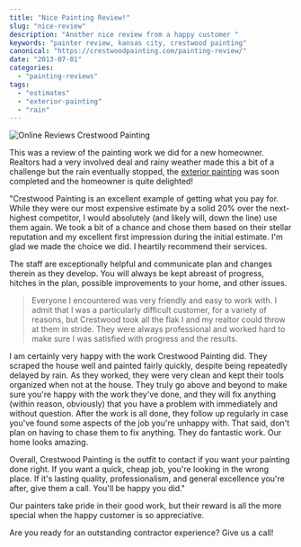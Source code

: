 ```yaml
---
title: "Nice Painting Review!"
slug: "nice-review"
description: "Another nice review from a happy customer "
keywords: "painter review, kansas city, crestwood painting"
canonical: "https://crestwoodpainting.com/painting-review/"
date: "2013-07-01"
categories:
  - "painting-reviews"
tags:
  - "estimates"
  - "exterior-painting"
  - "rain"
---
```


![Online Reviews Crestwood Painting](/images/Online-Reviews-e1514762076243.jpg "Online Reviews")

This was a review of the painting work we did for a new homeowner. Realtors had a very involved deal and rainy weather made this a bit of a challenge but the rain eventually stopped, the [exterior painting](https://crestwoodpainting.com/exterior-painting-kansas-city/) was soon completed and the homeowner is quite delighted!

"Crestwood Painting is an excellent example of getting what you pay for. While they were our most expensive estimate by a solid 20% over the next-highest competitor, I would absolutely (and likely will, down the line) use them again. We took a bit of a chance and chose them based on their stellar reputation and my excellent first impression during the initial estimate. I'm glad we made the choice we did. I heartily recommend their services.

The staff are exceptionally helpful and communicate plan and changes therein as they develop. You will always be kept abreast of progress, hitches in the plan, possible improvements to your home, and other issues.

> Everyone I encountered was very friendly and easy to work with. I admit that I was a particularly difficult customer, for a variety of reasons, but Crestwood took all the flak I and my realtor could throw at them in stride. They were always professional and worked hard to make sure I was satisfied with progress and the results.

I am certainly very happy with the work Crestwood Painting did. They scraped the house well and painted fairly quickly, despite being repeatedly delayed by rain. As they worked, they were very clean and kept their tools organized when not at the house. They truly go above and beyond to make sure you're happy with the work they've done, and they will fix anything (within reason, obviously) that you have a problem with immediately and without question. After the work is all done, they follow up regularly in case you've found some aspects of the job you're unhappy with. That said, don't plan on having to chase them to fix anything. They do fantastic work. Our home looks amazing.

Overall, Crestwood Painting is the outfit to contact if you want your painting done right. If you want a quick, cheap job, you're looking in the wrong place. If it's lasting quality, professionalism, and general excellence you're after, give them a call. You'll be happy you did."

Our painters take pride in their good work, but their reward is all the more special when the happy customer is so appreciative.

Are you ready for an outstanding contractor experience? Give us a call!
